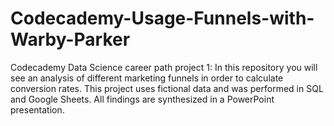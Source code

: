 # Codecademy-Usage-Funnels-with-Warby-Parker
Codecademy Data Science career path project 1: In this repository you will see an analysis of different marketing funnels in order to calculate conversion rates. This project uses fictional data and was performed in SQL and Google Sheets. All findings are synthesized in a PowerPoint presentation.

